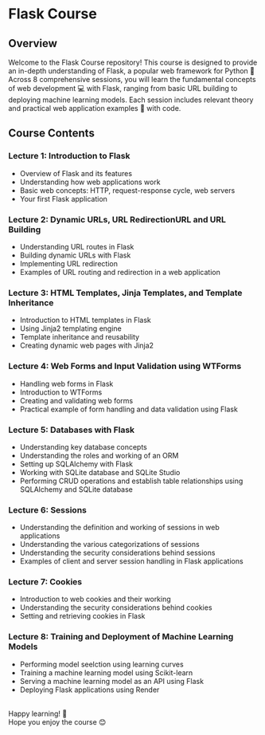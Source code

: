 # Flask Course

## Overview

Welcome to the Flask Course repository! This course is designed to provide an in-depth understanding of Flask, a popular web framework for Python 🐍 Across 8 comprehensive sessions, you will learn the fundamental concepts of web development 💻 with Flask, ranging from basic URL building to deploying machine learning models. Each session includes relevant theory and practical web application examples 🚀 with code.

## Course Contents

### Lecture 1: Introduction to Flask
- Overview of Flask and its features
- Understanding how web applications work
- Basic web concepts: HTTP, request-response cycle, web servers
- Your first Flask application

### Lecture 2: Dynamic URLs, URL RedirectionURL and URL Building
- Understanding URL routes in Flask
- Building dynamic URLs with Flask
- Implementing URL redirection
- Examples of URL routing and redirection in a web application

### Lecture 3: HTML Templates, Jinja Templates, and Template Inheritance
- Introduction to HTML templates in Flask
- Using Jinja2 templating engine
- Template inheritance and reusability
- Creating dynamic web pages with Jinja2

### Lecture 4: Web Forms and Input Validation using WTForms
- Handling web forms in Flask
- Introduction to WTForms
- Creating and validating web forms
- Practical example of form handling and data validation using Flask

### Lecture 5: Databases with Flask
- Understanding key database concepts
- Understanding the roles and working of an ORM
- Setting up SQLAlchemy with Flask
- Working with SQLite database and SQLite Studio
- Performing CRUD operations and establish table relationships using SQLAlchemy and SQLite database

### Lecture 6: Sessions
- Understanding the definition and working of sessions in web applications
- Understanding the various categorizations of sessions
- Understanding the security considerations behind sessions
- Examples of client and server session handling in Flask applications

### Lecture 7: Cookies
- Introduction to web cookies and their working
- Understanding the security considerations behind cookies
- Setting and retrieving cookies in Flask

### Lecture 8: Training and Deployment of Machine Learning Models
- Performing model seelction using learning curves
- Training a machine learning model using Scikit-learn
- Serving a machine learning model as an API using Flask
- Deploying Flask applications using Render

<br>
Happy learning! 🌟 <br>
Hope you enjoy the course 😊

